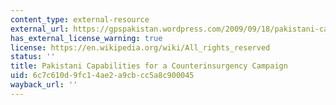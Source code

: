 ```yaml
---
content_type: external-resource
external_url: https://gpspakistan.wordpress.com/2009/09/18/pakistani-capabilities-for-a-counterinsurgency-campaign-a-net-assessment/
has_external_license_warning: true
license: https://en.wikipedia.org/wiki/All_rights_reserved
status: ''
title: Pakistani Capabilities for a Counterinsurgency Campaign
uid: 6c7c610d-9fc1-4ae2-a9cb-cc5a8c900045
wayback_url: ''
---
```

